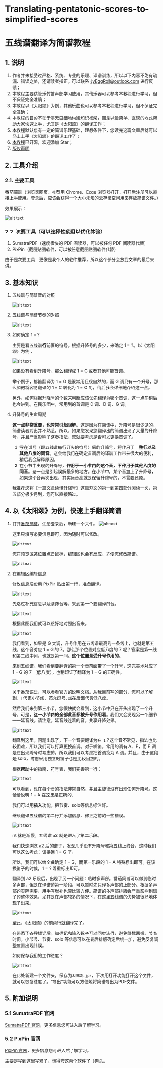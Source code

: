 # Translating-pentatonic-scores-to-simplified-scores
# 五线谱翻译为简谱教程

## 1. 说明

1. 作者并未接受过严格、系统、专业的乐理、译谱训练，所以以下内容不免有疏漏、错误之处，还请读者指正。可以联系 <EMAIL>JyEggRoll@outlook.com<EMAIL> 进行反馈；
2. 本教程主要供管乐竹笛声部学习使用，其他乐器可以参考本教程进行学习，但不保证完全准确；
3. 本教程以《太阳颂》为例，其他乐曲也可以参考本教程进行学习，但不保证完全准确；
4. 本教程的目的不在于事无巨细地构建知识框架，而是以最简单、直观的方式帮助大家快速上手，尤其是《太阳颂》的翻译工作；
5. 本教程默认您有一定的简谱乐理基础，理想条件下，您读完这篇文章后就可以马上上手《太阳颂》的翻译工作了；
6. [本教程](https://github.com/Jy-EggRoll/Translating-pentatonic-scores-to-simplified-scores)已开源，欢迎添加 Star；
7. [版权声明](https://jy-eggroll.github.io/my-page/html/copyright.html)

## 2. 工具介绍

### 2.1. 主要工具

[番茄简谱](http://zhipu.lezhi99.com/)（浏览器网页，推荐用 Chrome、Edge 浏览器打开，打开后注册可以直接上手使用。登录后，应该会获得一个大小未知的云存储空间用来存放简谱文件。）

效果展示：

![alt text](images/五线谱翻译为简谱教程/image.png)

### 2.2. 次要工具（可以选择性使用以优化体验）

1. SumatraPDF（速度很快的 PDF 阅读器，可以被任何 PDF 阅读器代替）
2. PixPin（截图贴图软件，可以被任意截图贴图软件代替）

由于是次要工具，更像是我个人的软件推荐，所以这个部分会放到文章的最后来讲。

##  3. 基本知识

1. 五线谱与简谱音的对照

    ![alt text](images/五线谱翻译为简谱教程/image-1.png)

2. 五线谱与简谱节奏的对照

    ![alt text](images/五线谱翻译为简谱教程/image-2.png)

3. 如何确定 1 = ? 

    主要是看五线谱**行**前面的符号。根据升降号的多少，来确定 1 = ?。以《太阳颂》为例：

    ![alt text](images/五线谱翻译为简谱教程/image-3.png)

    如果没有看到升降号，那么翻译成 1 = C 或者其他可能首调。

    举个例子，梆笛翻译为 1 = G 是很常用且很自然的，而 G 调只有一个升号，那么如何将容易翻译的 1 = C 转化为 1 = G 呢，稍后我会详细地介绍这一点。

    另外，如何根据升降号的个数来判断应该优先翻译为哪个首调，这一点在稍后也会讲到。在民乐团中，常用到的首调是 C 调、D 调、G 调。

4. 升降号的生命周期

    **这一点非常重要，也常常引起误解**。这是因为在简谱中，升降号是很少见的，简谱读者对此并不熟悉。所以，如果您发现您翻译出的简谱出现了大量的升降号，并且严重影响了演奏指法，您就要考虑是否可以更换首调了。

    1. 写在谱号（即五线谱每行开头的符号）后的升降号，将作用于**一整行以及其他八度的同音**。这会给我们在确定首调后的译谱工作带来很大的便利，稍后我会解释原因。
    2. 在小节中出现的升降号，**作用于一小节内的这个音，不作用于其他八度的同音**。这一点是引起误解最多的地方。在小节中，某个音加上了升降号，如果这个音再次出现，其实际音高就是保留升降号的，不需要还原。

    我推荐您将《[一篇文章读懂升降号](https://zhuanlan.zhihu.com/p/31872055)》这篇短文的第一到第四部分阅读一次，第五部分极少用到，您可以直接略过。

## 4. 以《太阳颂》为例，快速上手翻译简谱

1. 打开[番茄简谱](http://zhipu.lezhi99.com/)，注册登录后，新建一个文件。
    ![alt text](images/五线谱翻译为简谱教程/image-4.png)

    这里只填写必要信息即可，因为随时可以修改。

    ![alt text](images/五线谱翻译为简谱教程/image-5.png)

    您在预览区某位置点击鼠标，编辑区也会有反应，方便您修改简谱。

    ![alt text](images/五线谱翻译为简谱教程/image-6.png)

2. 在编辑区编辑信息

    修改信息后使用 PixPin 贴出第一行，准备翻译。

    ![alt text](images/五线谱翻译为简谱教程/image-7.png)

    先略过补充信息以及装饰音等，来到第一个要翻译的音。

    ![alt text](images/五线谱翻译为简谱教程/image-8.png)

    根据此图我们就可以很好地对照出音来。

    ![alt text](images/五线谱翻译为简谱教程/image-9.png)

    我们看到，如果是 G 大调，升号作用在五线谱最高的一条线上，也就是第五线，这个音对应 1 = G 的 7。那么那个位置对应低八度的 7 呢？答案是第一线和第二线中间，也就是第一间。**这个位置是受升号作用的**。

    来到五线谱，我们看到要翻译的第一个音前面带了一个升号，这完美地对应了 1 = G 的 7 （低八度），也稍印证了翻译为 1 = G 的正确性。

    ![alt text](images/五线谱翻译为简谱教程/image-10.png)

    关于番茄语法，可以参看官方的说明文档。从我目前写的部分，您可以了解到，`|`代表小节线，英文逗号`,`加在后面代表低八度。

    然后我们来到第三小节，您很快就会看到，这小节中只在开头出现了一个升号，可是，**这一小节内的全部此音都被升号作用着**。我们又会发现另一个细节——延音线。请注意，延音线连着的音，共享升降效果。

    ![alt text](images/五线谱翻译为简谱教程/image-11.png)

    翻译到这里，问题出现了，下一个音要翻译为`升 1`？这个音不常见，指法也比较困难，所以我们可以打算更换首调。对于梆笛，常用的调有 A、F，而 F 调是在出现降号时考虑的，所以我们可以考虑把首调换为 A 调。并且，由于这段是 solo，考虑采用独立的笛子也是比较自然的。

    根据**帮助**中的指南、符号表，我们完善第一行：

    ![alt text](images/五线谱翻译为简谱教程/image-12.png)

    可以看到，现在每个音的指法非常自然，并且主旋律没有出现任何升降号。这恰恰说明 1 = A 在这里是正确的。

    我们可以用**插入**功能，把节奏、solo等信息标注好。

    继续翻译五线谱的第二行并添加信息、修正之前的一些错误。

    ![alt text](images/五线谱翻译为简谱教程/image-14.png)

    rit 就是渐慢，五线谱 a2 就是进入了第二乐段。

    我们快速浏览 a2 后的谱子，发现几乎没有升降号和第五线上的音，这时我们可以这么考虑：该换回 1 = G 了。

    所以，我们可以给全曲确定 1 = G，而第一乐段的 1 = A 特殊标出即可。在该换笛子的时候，1 = ? 着重标出即可。

    翻译到 a2 乐段后，出现了另一个问题：临时多声部。番茄简谱可以做到临时多声部，但是在译谱的第一阶段，可以暂时先只译多声部的上部分。根据多声部的实际需要，用手写增补也算比较方便。简谱的多声部排版会严重影响到谱子的整体效果，尤其是在声部较多的情况下，在这里五线谱的优势被很好地体现了出来。

    ![alt text](images/五线谱翻译为简谱教程/image-15.png)

    至此，《太阳颂》的前两行就翻译完了。

    在熟悉了各种标记后，加标记和输入数字可以同步进行，避免鼠标回撤，节省时间。小节号、节奏、solo 等信息可以在最后排版确定后统一加，避免反复调整位置出现错误。

    如何保存我们的工作进度？

    ![alt text](images/五线谱翻译为简谱教程/image-16.png)

    在此处新建一个文件夹，保存为`太阳颂.jps`，下次用打开功能打开这个文件，就可以恢复进度了。“导出”功能可以方便地将简谱导出为PDF文件。

## 5. 附加说明

### 5.1 SumatraPDF 官网

[SumatraPDF 官网](https://www.sumatrapdfreader.org/free-pdf-reader)，更多信息您可进入后了解学习。

### 5.2 PixPin 官网

[PixPin 官网](https://pixpinapp.com/)，更多信息您可进入后了解学习。

主要是写到这里写累了，懒得夸这两个软件了（狗头。